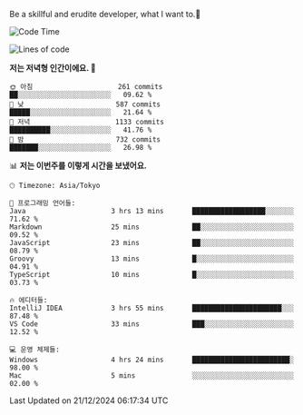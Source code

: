 Be a skillful and erudite developer, what I want to.👶

<!--START_SECTION:waka-->
![Code Time](http://img.shields.io/badge/Code%20Time-1%2C478%20hrs%2033%20mins-blue)

![Lines of code](https://img.shields.io/badge/%EC%A0%80%EB%8A%94%20%EC%97%AC%ED%83%9C%EA%B9%8C%EC%A7%80%20-918.3%20thousand%20%EC%A4%84%EC%9D%98%20%EC%BD%94%EB%93%9C%EB%A5%BC%20%EC%9E%91%EC%84%B1%ED%96%88%EC%96%B4%EC%9A%94.-blue)

**저는 저녁형 인간이에요. 🦉** 

```text
🌞 아침                     261 commits         ██░░░░░░░░░░░░░░░░░░░░░░░   09.62 % 
🌆 낮　                     587 commits         █████░░░░░░░░░░░░░░░░░░░░   21.64 % 
🌃 저녁                     1133 commits        ██████████░░░░░░░░░░░░░░░   41.76 % 
🌙 밤　                     732 commits         ███████░░░░░░░░░░░░░░░░░░   26.98 % 
```


📊 **저는 이번주를 이렇게 시간을 보냈어요.** 

```text
🕑︎ Timezone: Asia/Tokyo

💬 프로그래밍 언어들: 
Java                     3 hrs 13 mins       ██████████████████░░░░░░░   71.62 % 
Markdown                 25 mins             ██░░░░░░░░░░░░░░░░░░░░░░░   09.52 % 
JavaScript               23 mins             ██░░░░░░░░░░░░░░░░░░░░░░░   08.79 % 
Groovy                   13 mins             █░░░░░░░░░░░░░░░░░░░░░░░░   04.91 % 
TypeScript               10 mins             █░░░░░░░░░░░░░░░░░░░░░░░░   03.73 % 

🔥 에디터들: 
IntelliJ IDEA            3 hrs 55 mins       ██████████████████████░░░   87.48 % 
VS Code                  33 mins             ███░░░░░░░░░░░░░░░░░░░░░░   12.52 % 

💻 운영 체제들: 
Windows                  4 hrs 24 mins       ████████████████████████░   98.00 % 
Mac                      5 mins              ░░░░░░░░░░░░░░░░░░░░░░░░░   02.00 % 
```


 Last Updated on 21/12/2024 06:17:34 UTC
<!--END_SECTION:waka-->
